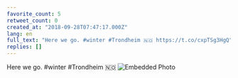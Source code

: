 ```yaml
---
favorite_count: 5
retweet_count: 0
created_at: "2018-09-28T07:47:17.000Z"
lang: en
full_text: "Here we go. #winter #Trondheim 🇳🇴 https://t.co/cxpTSg3HgQ"
replies: []
---
```


Here we go. #winter #Trondheim 🇳🇴
![Embedded Photo](https://twitter-media-coderbyheart.s3.eu-north-1.amazonaws.com/1045580690664902656-DoKmFLgXcAAxrZk.jpg)
